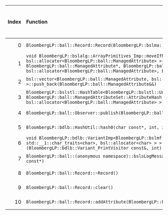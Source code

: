 |   Index | Function                                                                                                                                                                                                                                                                                                                                                           |   Difference in number of lines |   Function size difference in bytes | Disassembly                                                               |   Number of lines in `assume` build |   Number of bytes in `assume` build |   Number of lines in `none` build |   Number of bytes in `none` build |
|--------:|:-------------------------------------------------------------------------------------------------------------------------------------------------------------------------------------------------------------------------------------------------------------------------------------------------------------------------------------------------------------------|--------------------------------:|------------------------------------:|:--------------------------------------------------------------------------|------------------------------------:|------------------------------------:|----------------------------------:|----------------------------------:|
|       0 | `BloombergLP::ball::Record::Record(BloombergLP::bslma::Allocator*)`                                                                                                                                                                                                                                                                                                |                              23 |                                  80 | [Assumed](0.assume.s.txt), [Ignored](0.none.s.txt), [Diff](0.diff.txt)    |                                 336 |                             4267744 |                               256 |                           4267984 |
|       1 | `void BloombergLP::bslalg::ArrayPrimitives_Imp::moveIfNoexcept<BloombergLP::ball::ManagedAttribute, bsl::allocator<BloombergLP::ball::ManagedAttribute> >(BloombergLP::ball::ManagedAttribute*, BloombergLP::ball::ManagedAttribute*, BloombergLP::ball::ManagedAttribute*, bsl::allocator<BloombergLP::ball::ManagedAttribute>, BloombergLP::bslmf::MetaInt<0>*)` |                              15 |                                  64 | [Assumed](1.assume.s.txt), [Ignored](1.none.s.txt), [Diff](1.diff.txt)    |                                 272 |                             4269968 |                               208 |                           4269824 |
|       2 | `bsl::vector<BloombergLP::ball::ManagedAttribute, bsl::allocator<BloombergLP::ball::ManagedAttribute> >::push_back(BloombergLP::ball::ManagedAttribute&&)`                                                                                                                                                                                                         |                              12 |                                  48 | [Assumed](2.assume.s.txt), [Ignored](2.none.s.txt), [Diff](2.diff.txt)    |                                 880 |                             4268080 |                               832 |                           4268240 |
|       3 | `BloombergLP::bslstl::HashTable<BloombergLP::bslstl::UnorderedSetKeyConfiguration<BloombergLP::ball::ManagedAttribute>, BloombergLP::ball::ManagedAttributeSet::AttributeHash, bsl::equal_to<BloombergLP::ball::ManagedAttribute>, bsl::allocator<BloombergLP::ball::ManagedAttribute> >::copyDataStructure(BloombergLP::bslalg::BidirectionalLink*)`              |                              11 |                                  64 | [Assumed](3.assume.s.txt), [Ignored](3.none.s.txt), [Diff](3.diff.txt)    |                                 816 |                             4308912 |                               752 |                           4309232 |
|       4 | `BloombergLP::ball::Observer::publish(BloombergLP::ball::Record const&, BloombergLP::ball::Context const&)`                                                                                                                                                                                                                                                        |                               2 |                                   0 | [Assumed](4.assume.s.txt), [Ignored](4.none.s.txt), [Diff](4.diff.txt)    |                                  16 |                             4278288 |                                16 |                           4278592 |
|       5 | `BloombergLP::bdlb::HashUtil::hash0(char const*, int, int)`                                                                                                                                                                                                                                                                                                        |                               1 |                                   0 | [Assumed](5.assume.s.txt), [Ignored](5.none.s.txt), [Diff](5.diff.txt)    |                                 192 |                             4343280 |                               192 |                           4344464 |
|       6 | `void BloombergLP::bdlb::VariantImp<BloombergLP::bslmf::TypeList<int, long long, bsl::basic_string<char, std::__1::char_traits<char>, bsl::allocator<char> > > >::doApply<BloombergLP::bdlb::Variant_PrintVisitor const&>(BloombergLP::bdlb::Variant_PrintVisitor const&, int) const`                                                                              |                               1 |                                   0 | [Assumed](6.assume.s.txt), [Ignored](6.none.s.txt), [Diff](6.diff.txt)    |                                 256 |                             4316400 |                               256 |                           4316656 |
|       7 | `BloombergLP::ball::(anonymous namespace)::bslsLogMessage(BloombergLP::bsls::LogSeverity::Enum, char const*, int, char const*)`                                                                                                                                                                                                                                    |                              -4 |                                 -16 | [Assumed](7.assume.s.txt), [Ignored](7.none.s.txt), [Diff](7.diff.txt)    |                                 400 |                             4243104 |                               416 |                           4243200 |
|       8 | `BloombergLP::ball::Record::~Record()`                                                                                                                                                                                                                                                                                                                             |                             -24 |                                 -64 | [Assumed](8.assume.s.txt), [Ignored](8.none.s.txt), [Diff](8.diff.txt)    |                                 448 |                             4271264 |                               512 |                           4271424 |
|       9 | `BloombergLP::ball::Record::clear()`                                                                                                                                                                                                                                                                                                                               |                             -24 |                                 -80 | [Assumed](9.assume.s.txt), [Ignored](9.none.s.txt), [Diff](9.diff.txt)    |                                 320 |                             4272576 |                               400 |                           4272800 |
|      10 | `BloombergLP::ball::Record::addAttribute(BloombergLP::ball::Attribute const&)`                                                                                                                                                                                                                                                                                     |                             -32 |                                -128 | [Assumed](10.assume.s.txt), [Ignored](10.none.s.txt), [Diff](10.diff.txt) |                                 304 |                             4265744 |                               432 |                           4265856 |